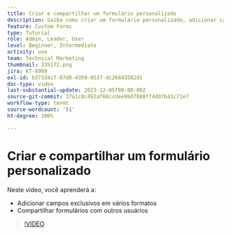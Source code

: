 ```yaml
---
title: Criar e compartilhar um formulário personalizado
description: Saiba como criar um formulário personalizado, adicionar campos exclusivos ao formulário e compartilhá-lo.
feature: Custom Forms
type: Tutorial
role: Admin, Leader, User
level: Beginner, Intermediate
activity: use
team: Technical Marketing
thumbnail: 335172.png
jira: KT-8909
exl-id: b37334c7-67d0-4359-9537-dc26843582d1
doc-type: video
last-substantial-update: 2023-12-05T00:00:00Z
source-git-commit: 37a1c8c492af68ccdee9bd7688ff4d07b41c71e7
workflow-type: tm+mt
source-wordcount: '51'
ht-degree: 100%

---
```


# Criar e compartilhar um formulário personalizado

Neste vídeo, você aprenderá a:

* Adicionar campos exclusivos em vários formatos
* Compartilhar formulários com outros usuários

>[!VIDEO](https://video.tv.adobe.com/v/335172/?quality=12&learn=on)

